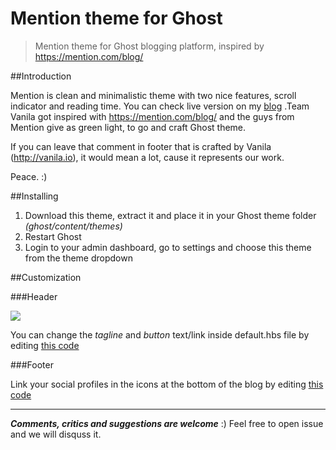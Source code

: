 # Mention theme for Ghost
>Mention theme for Ghost blogging platform, inspired by https://mention.com/blog/

##Introduction

Mention is clean and minimalistic theme with two nice features, scroll indicator 
and reading time. You can check live version on my [blog](http://jelenajovanovic.im/blog/) .Team Vanila got inspired with https://mention.com/blog/ and the guys from Mention give as green light, to go and craft Ghost theme.

If you can leave that comment in footer that is crafted by Vanila (http://vanila.io), it 
would mean a lot, cause it represents our work.

Peace. :)

##Installing

1. Download this theme, extract it and place it in your Ghost theme folder *(ghost/content/themes)*
2. Restart Ghost
3. Login to your admin dashboard, go to settings and choose this theme from the theme dropdown

##Customization

###Header

![](http://content.screencast.com/users/shtefcs/folders/Jing/media/9bacabdb-a2d5-4ff4-b939-f231e9edec37/2016-01-20_2146.png)

You can change the *tagline* and *button* text/link inside default.hbs file by editing [this code](https://github.com/vanila-io/mention-ghost-theme/blob/master/default.hbs#L72-L75) 

###Footer

Link your social profiles in the icons at the bottom of the blog by editing [this code](https://github.com/vanila-io/mention-ghost-theme/blob/master/default.hbs#L90-L93) 

---

***Comments, critics and suggestions are welcome*** :) Feel free to open issue and we will disquss it.
